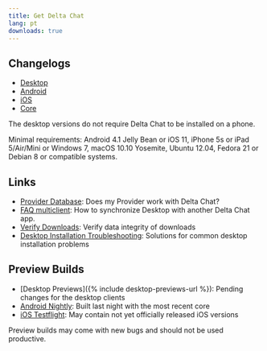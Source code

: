 ```yaml
---
title: Get Delta Chat
lang: pt
downloads: true
---
```


## Changelogs

* [Desktop](https://github.com/deltachat/deltachat-desktop/blob/master/CHANGELOG.md)
* [Android](https://github.com/deltachat/deltachat-android/blob/master/CHANGELOG.md)
* [iOS](https://github.com/deltachat/deltachat-ios/blob/master/CHANGELOG.md)
* [Core](https://github.com/deltachat/deltachat-core-rust/blob/master/CHANGELOG.md)

The desktop versions do not require Delta Chat to be installed on a phone.

Minimal requirements:
Android 4.1 Jelly Bean
or iOS 11, iPhone 5s or iPad 5/Air/Mini
or Windows 7, macOS 10.10 Yosemite, Ubuntu 12.04, Fedora 21 or Debian 8
or compatible systems.

## Links

* [Provider Database](https://providers.delta.chat/): Does my Provider work with Delta Chat?
* [FAQ multiclient](help#multiclient): How to synchronize Desktop with another Delta Chat app.
* [Verify Downloads](verify-downloads): Verify data integrity of downloads
* [Desktop Installation Troubleshooting](https://github.com/deltachat/deltachat-desktop/blob/master/docs/TROUBLESHOOTING.md): Solutions for common desktop installation problems

## Preview Builds

* [Desktop Previews]({% include desktop-previews-url %}): Pending changes for the desktop clients
* [Android Nightly](https://download.delta.chat/android/nightly/): Built last night with the most recent core
* [iOS Testflight](https://testflight.apple.com/join/uEMc1NxS): May contain not yet officially released iOS versions

Preview builds may come with new bugs and should not be used productive.